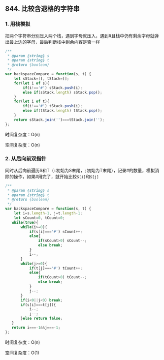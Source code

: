 ## 844. 比较含退格的字符串

### 1. 用栈模拟

把两个字符串分别压入两个栈，遇到字母就压入，遇到#且栈中仍有剩余字母就弹出最上边的字母，最后判断栈中剩余内容是否一样

```javascript
/**
 * @param {string} s
 * @param {string} t
 * @return {boolean}
 */
var backspaceCompare = function(s, t) {
    let sStack=[], tStack=[];
    for(let i of s){
        if(i!=='#') sStack.push(i);
        else if(sStack.length) sStack.pop();
    }
    for(let i of t){
        if(i!=='#') tStack.push(i);
        else if(tStack.length) tStack.pop();
    }
    return sStack.join('')===tStack.join('');
};
```

时间复杂度：O(n)

空间复杂度：O(n)

### 2. 从后向前双指针

同时从后向前遍历S和T（`i`初始为S末尾，`j`初始为T末尾），记录#的数量，模拟消除的操作，如果#用完了，就开始比较`S[i]`和`S[j]`

```javascript
/**
 * @param {string} s
 * @param {string} t
 * @return {boolean}
 */
var backspaceCompare = function(s, t) {
    let i=s.length-1, j=t.length-1;
    let sCount=0, tCount=0;
   while(true){
       while(i>=0){
           if(s[i]==='#') sCount++;
           else{
               if(sCount>0) sCount--;
               else break;
           }
           i--;
       }
       while(j>=0){
           if(t[j]==='#') tCount++;
           else{
               if(tCount>0) tCount--;
               else break;
           }
           j--;
       }
       if(i<0||j<0) break;
       if(s[i]===t[j]){
           i--;
           j--;
       }else return false;
   }
   return i===-1&&j===-1;
};
```

时间复杂度：O(n)

空间复杂度：O(1)